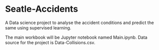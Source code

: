 # Seatle-Accidents
A Data science project to analyse the accident conditions and predict the same using supervised learning. 

The main workbook will be Jupyter notebook named Main.ipynb.
Data source for the project is Data-Collisions.csv.
